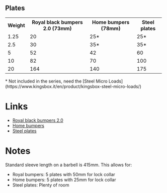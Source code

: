 ## Plates ##

<table>
    <tr>
        <th>Weight</th>
        <th>Royal black bumpers 2.0 (73mm)</th>
		<th>Home bumpers (78mm)</th>
		<th>Steel plates</th>
	</tr><tr>
        <td>1.25</td>
        <td>20</td>
		<td>25*</td>
		<td>25*</td>
    </tr><tr>
        <td>2.5</td>
        <td>30</td>
		<td>35*</td>
		<td>35*</td>		
    </tr><tr>
        <td>5</td>
        <td>52</td>
		<td>42</td>
		<td>60</td>
    </tr><tr>
        <td>10</td>
        <td>82</td>
		<td>70</td>
		<td>100</td>
    </tr><tr>
        <td>20</td>
        <td>164</td>
		<td>140</td>
		<td>175</td>
    </tr>
</table>
* Not included in the series, need the [Steel Micro Loads](https://www.kingsbox.it/en/product/kingsbox-steel-micro-loads/)

# Links #
- [Royal black bumpers 2.0](https://www.kingsbox.it/en/product/royal-black-bumper-plates/)
- [Home bumpers](https://www.kingsbox.it/en/product/kingsbox-home-bumper-plates/)
- [Steel plates](https://www.kingsbox.it/en/product/kingsbox-steel-plates/)

# Notes #
Standard sleeve length on a barbell is 415mm. This allows for:
- Royal bumpers: 5 plates with 50mm for lock collar
- Home bumpers: 5 plates with 25mm for lock collar
- Steel plates: Plenty of room
